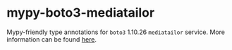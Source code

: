 # mypy-boto3-mediatailor

Mypy-friendly type annotations for `boto3` 1.10.26 `mediatailor` service.
More information can be found [here](https://github.com/vemel/mypy_boto3).